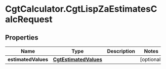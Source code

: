 # CgtCalculator.CgtLispZaEstimatesCalcRequest

## Properties
Name | Type | Description | Notes
------------ | ------------- | ------------- | -------------
**estimatedValues** | [**CgtEstimatedValues**](CgtEstimatedValues.md) |  | [optional] 



